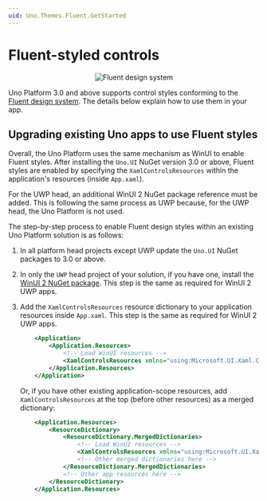 ```yaml
---
uid: Uno.Themes.Fluent.GetStarted
---
```


# Fluent-styled controls

<p align="center">
  <img src="assets/fluent-design-system.png" alt="Fluent design system" />
</p>

Uno Platform 3.0 and above supports control styles conforming to the [Fluent design system](https://www.microsoft.com/design/fluent).
The details below explain how to use them in your app.

## Upgrading existing Uno apps to use Fluent styles

Overall, the Uno Platform uses the same mechanism as WinUI to enable Fluent styles. After installing the `Uno.UI` NuGet version 3.0 or above, Fluent styles are enabled by specifying the `XamlControlsResources` within the application's resources (inside `App.xaml`).

For the UWP head, an additional WinUI 2 NuGet package reference must be added. This is following the same process as UWP because, for the UWP head, the Uno Platform is not used.

The step-by-step process to enable Fluent design styles within an existing Uno Platform solution is as follows:

1. In all platform head projects except UWP update the `Uno.UI` NuGet packages to 3.0 or above.

1. In only the `UWP` head project of your solution, if you have one, install the [WinUI 2 NuGet package](https://www.nuget.org/packages/Microsoft.UI.Xaml). This step is the same as required for WinUI 2 UWP apps.

1. Add the `XamlControlsResources` resource dictionary to your application resources inside `App.xaml`. This step is the same as required for WinUI 2 UWP apps.

    ```xml
        <Application>
            <Application.Resources>
                <!-- Load WinUI resources -->
                <XamlControlsResources xmlns="using:Microsoft.UI.Xaml.Controls" />
            </Application.Resources>
        </Application>
    ```

    Or, if you have other existing application-scope resources, add `XamlControlsResources` at the top (before other resources) as a merged dictionary:

    ```xml
        <Application.Resources>
            <ResourceDictionary>
                <ResourceDictionary.MergedDictionaries>
                    <!-- Load WinUI resources -->
                    <XamlControlsResources xmlns="using:Microsoft.UI.Xaml.Controls" />
                    <!-- Other merged dictionaries here -->
                </ResourceDictionary.MergedDictionaries>
                <!-- Other app resources here -->
            </ResourceDictionary>
        </Application.Resources>
    ```
